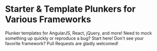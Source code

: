 # Starter & Template Plunkers for Various Frameworks
Plunker templates for AngularJS, React, jQuery, and more!
Need to mock something up quickly or reproduce a bug? Start here!
Don't see your favorite framework? Pull Requests are gladly welcomed!
